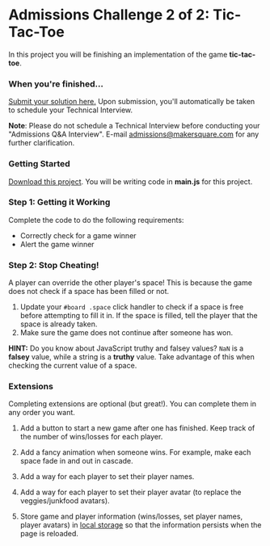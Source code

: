 # Admissions Challenge 2 of 2: Tic-Tac-Toe

In this project you will be finishing an implementation of the game **tic-tac-toe**.

### When you're finished...

[Submit your solution here.](https://makersquare.typeform.com/to/NWK8PH) Upon submission, you'll automatically be taken to schedule your Technical Interview.

**Note**: Please do not schedule a Technical Interview before conducting your "Admissions Q&A Interview". E-mail admissions@makersquare.com for any further clarification.

### Getting Started

[Download this project](https://github.com/makersquare/admissions-challenge-2/archive/master.zip). You will be writing code in **main.js** for this project.

### Step 1: Getting it Working

Complete the code to do the following requirements:

- Correctly check for a game winner
- Alert the game winner

### Step 2: Stop Cheating!

A player can override the other player's space! This is because the game does not check if a space has been filled or not.

1. Update your `#board .space` click handler to check if a space is free before attempting to fill it in. If the space is filled, tell the player that the space is already taken.
2. Make sure the game does not continue after someone has won.

**HINT:** Do you know about JavaScript truthy and falsey values? `NaN` is a **falsey** value, while a string is a **truthy** value. Take advantage of this when checking the current value of a space.

### Extensions

Completing extensions are optional (but great!). You can complete them in any order you want.

1. Add a button to start a new game after one has finished. Keep track of the number of wins/losses for each player.

2. Add a fancy animation when someone wins. For example, make each space fade in and out in cascade.

3. Add a way for each player to set their player names.

4. Add a way for each player to set their player avatar (to replace the veggies/junkfood avatars).

5. Store game and player information (wins/losses, set player names, player avatars) in [local storage](http://diveintohtml5.info/storage.html) so that the information persists when the page is reloaded.
